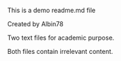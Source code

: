 This is a demo readme.md file

Created by Albin78

Two text files for academic purpose.

Both files contain irrelevant content.

